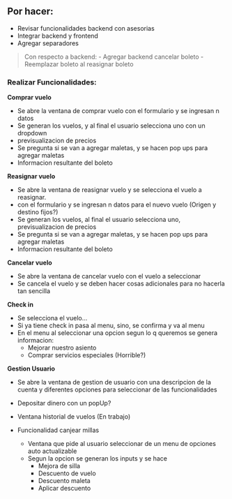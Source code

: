 ## Por hacer:
- Revisar funcionalidades backend con asesorias
- Integrar backend y frontend
- Agregar separadores

> Con respecto a backend:
    - Agregar backend cancelar boleto
    - Reemplazar boleto al reasignar boleto 


### Realizar Funcionalidades:

**Comprar vuelo**
- Se abre la ventana de comprar vuelo con el formulario y se ingresan n datos
- Se generan los vuelos, y al final el usuario selecciona uno con un dropdown
- previsualizacion de precios
- Se pregunta si se van a agregar maletas, y se hacen pop ups para agregar maletas
- Informacion resultante del boleto

**Reasignar vuelo**
- Se abre la ventana de reasignar vuelo y se selecciona el vuelo a reasignar.
- con el formulario y se ingresan n datos para el nuevo vuelo (Origen y destino fijos?)
- Se generan los vuelos, al final el usuario selecciona uno, previsualizacion de precios
- Se pregunta si se van a agregar maletas, y se hacen pop ups para agregar maletas
- Informacion resultante del boleto

**Cancelar vuelo**
- Se abre la ventana de cancelar vuelo con el vuelo a seleccionar
- Se cancela el vuelo y se deben hacer cosas adicionales para no hacerla tan sencilla

**Check in**
- Se selecciona el vuelo...
- Si ya tiene check in pasa al menu, sino, se confirma y va al menu
- En el menu al seleccionar una opcion segun lo q queremos se genera informacion:
    - Mejorar nuestro asiento
    - Comprar servicios especiales (Horrible?)

**Gestion Usuario**
- Se abre la ventana de gestion de usuario con una descripcion de la cuenta y diferentes opciones para seleccionar de las funcionalidades
- Depositar dinero con un popUp?
- Ventana historial de vuelos (En trabajo)

- Funcionalidad canjear millas
    - Ventana que pide al usuario seleccionar de un menu de opciones auto actualizable
    - Segun la opcion se generan los inputs y se hace
        - Mejora de silla
        - Descuento de vuelo
        - Descuento maleta
        - Aplicar descuento
